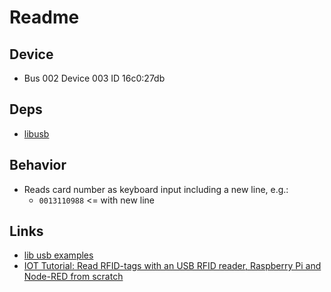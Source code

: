 # Readme

## Device

* Bus 002 Device 003 ID 16c0:27db

## Deps

* [libusb](http://dcuddeback.github.io/libusb-rs/libusb/)

## Behavior

* Reads card number as keyboard input including a new line, e.g.:
  * `0013110988` <= with new line

## Links

* [lib usb examples](https://github.com/dcuddeback/libusb-rs/blob/master/examples/read_device.rs)
* [IOT Tutorial: Read RFID-tags with an USB RFID reader, Raspberry Pi and Node-RED from scratch](https://medium.com/coinmonks/iot-tutorial-read-tags-from-a-usb-rfid-reader-with-raspberry-pi-and-node-red-from-scratch-4554836be127)
